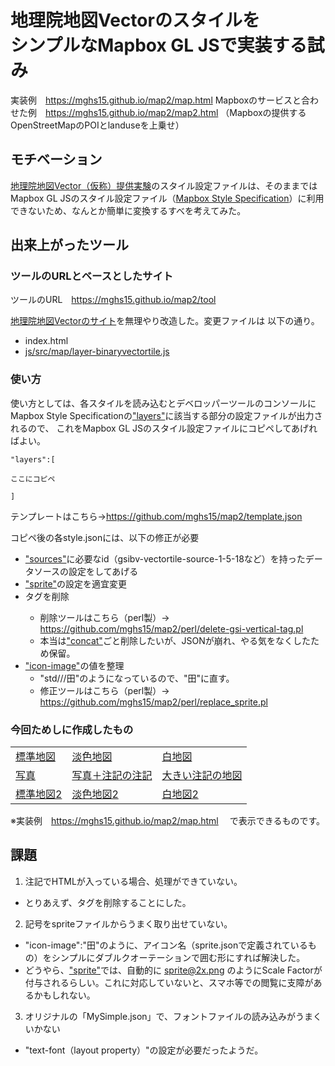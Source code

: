 # 地理院地図Vectorのスタイルを<br>シンプルなMapbox GL JSで実装する試み
実装例　https://mghs15.github.io/map2/map.html
Mapboxのサービスと合わせた例　https://mghs15.github.io/map2/map2.html
（Mapboxの提供するOpenStreetMapのPOIとlanduseを上乗せ）


## モチベーション
[地理院地図Vector（仮称）提供実験](https://github.com/gsi-cyberjapan/gsimaps-vector-experiment)のスタイル設定ファイルは、そのままではMapbox GL JSのスタイル設定ファイル（[Mapbox Style Specification](https://docs.mapbox.com/mapbox-gl-js/style-spec/)）に利用できないため、なんとか簡単に変換するすべを考えてみた。

## 出来上がったツール

### ツールのURLとベースとしたサイト
ツールのURL　https://mghs15.github.io/map2/tool

[地理院地図Vectorのサイト](https://maps.gsi.go.jp/vector/)を無理やり改造した。変更ファイルは 以下の通り。
- index.html
- [js/src/map/layer-binaryvectortile.js](https://mghs15.github.io/map2/tool/js/src/map/layer-binaryvectortile.js) 

### 使い方
使い方としては、各スタイルを読み込むとデベロッパーツールのコンソールにMapbox Style Specificationの["layers"](https://docs.mapbox.com/mapbox-gl-js/style-spec/#root-layers)に該当する部分の設定ファイルが出力されるので、
これをMapbox GL JSのスタイル設定ファイルにコピペしてあげればよい。

```
"layers":[

ここにコピペ

]
```

テンプレートはこちら→https://github.com/mghs15/map2/template.json


コピペ後の各style.jsonには、以下の修正が必要
- ["sources"](https://docs.mapbox.com/mapbox-gl-js/style-spec/#root-sources)に必要なid（gsibv-vectortile-source-1-5-18など）を持ったデータソースの設定をしてあげる
- ["sprite"](https://docs.mapbox.com/mapbox-gl-js/style-spec/#root-sprite)の設定を適宜変更
- <gsi-vertical>タグを削除
	- 削除ツールはこちら（perl製）→ https://github.com/mghs15/map2/perl/delete-gsi-vertical-tag.pl 
	- 本当は["concat"](https://docs.mapbox.com/mapbox-gl-js/style-spec/#expressions-concat)ごと削除したいが、JSONが崩れ、やる気をなくしたため保留。
- ["icon-image"](https://docs.mapbox.com/mapbox-gl-js/style-spec/#layout-symbol-icon-image)の値を整理
	- "std///田"のようになっているので、"田"に直す。
	- 修正ツールはこちら（perl製）→ https://github.com/mghs15/map2/perl/replace_sprite.pl 


### 今回ためしに作成したもの

<table>
	<tr>
		<td><a href="https://github.com/mghs15/sstd.json">標準地図</a></td>
		<td><a href="https://github.com/mghs15/spale.json">淡色地図</a></td>
		<td><a href="https://github.com/mghs15/sblank.json">白地図</a></td>
	</tr>
	<tr>
		<td><a href="https://github.com/mghs15/sphoto.json">写真</a></td>
		<td><a href="https://github.com/mghs15/slabel.json">写真＋注記の注記</a></td>
		<td><a href="https://github.com/mghs15/sllabel.json">大きい注記の地図</a></td>
	</tr>
	<tr>
		<td><a href="https://github.com/mghs15/sstd2.json">標準地図2</a></td>
		<td><a href="https://github.com/mghs15/spale2.json">淡色地図2</a></td>
		<td><a href="https://github.com/mghs15/sblank2.json">白地図2</a></td>
	</tr>
</table>

※実装例　https://mghs15.github.io/map2/map.html 　で表示できるものです。


## 課題
1. 注記でHTMLが入っている場合、処理ができていない。
- とりあえず、<gsi-vertical>タグを削除することにした。
2. 記号をspriteファイルからうまく取り出せていない。
- "icon-image":"田"のように、アイコン名（sprite.jsonで定義されているもの）をシンプルにダブルクオーテーションで囲む形にすれば解決した。
- どうやら、["sprite"](https://docs.mapbox.com/mapbox-gl-js/style-spec/#sprite)では、自動的に sprite@2x.png のようにScale Factorが付与されるらしい。これに対応していないと、スマホ等での閲覧に支障があるかもしれない。
3. オリジナルの「MySimple.json」で、フォントファイルの読み込みがうまくいかない
- "text-font（layout property）"の設定が必要だったようだ。





